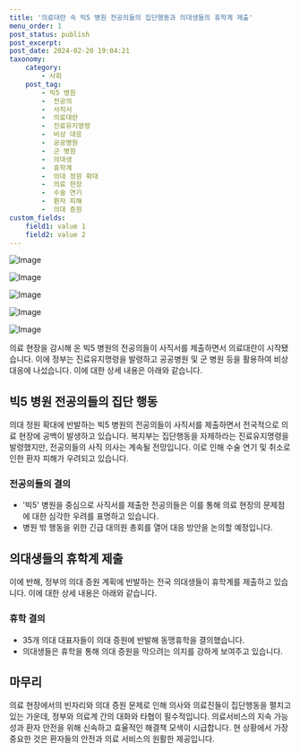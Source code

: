 ```yaml
---
title: '의료대란 속 빅5 병원 전공의들의 집단행동과 의대생들의 휴학계 제출'
menu_order: 1
post_status: publish
post_excerpt: 
post_date: 2024-02-20 19:04:21
taxonomy:
    category:
        - 사회
    post_tag:
        - 빅5 병원
        -  전공의
        -  사직서
        -  의료대란
        -  진료유지명령
        -  비상 대응
        -  공공병원
        -  군 병원
        -  의대생
        -  휴학계
        -  의대 정원 확대
        -  의료 현장
        -  수술 연기
        -  환자 피해
        -  의대 증원
custom_fields:
    field1: value 1
    field2: value 2
---
```


![Image](https://imgnews.pstatic.net/image/087/2024/02/20/0001026984_001_20240220100901181.jpg?type=w647)

![Image](https://imgnews.pstatic.net/image/087/2024/02/20/0001026984_002_20240220100901222.jpg?type=w647)

![Image](https://imgnews.pstatic.net/image/087/2024/02/20/0001026984_003_20240220100901277.jpg?type=w647)

![Image](https://imgnews.pstatic.net/image/087/2024/02/20/0001026984_004_20240220100901332.jpg?type=w647)

![Image](https://imgnews.pstatic.net/image/087/2024/02/20/0001026984_005_20240220100901372.jpg?type=w647)

의료 현장을 감시해 온 빅5 병원의 전공의들이 사직서를 제출하면서 의료대란이 시작됐습니다. 이에 정부는 진료유지명령을 발령하고 공공병원 및 군 병원 등을 활용하여 비상 대응에 나섰습니다. 이에 대한 상세 내용은 아래와 같습니다.
## 빅5 병원 전공의들의 집단 행동
의대 정원 확대에 반발하는 빅5 병원의 전공의들이 사직서를 제출하면서 전국적으로 의료 현장에 공백이 발생하고 있습니다. 복지부는 집단행동을 자제하라는 진료유지명령을 발령했지만, 전공의들의 사직 의사는 계속될 전망입니다. 이로 인해 수술 연기 및 취소로 인한 환자 피해가 우려되고 있습니다.
### 전공의들의 결의
- '빅5' 병원을 중심으로 사직서를 제출한 전공의들은 이를 통해 의료 현장의 문제점에 대한 심각한 우려를 표명하고 있습니다.
- 병원 밖 행동을 위한 긴급 대의원 총회를 열어 대응 방안을 논의할 예정입니다.
## 의대생들의 휴학계 제출
이에 반해, 정부의 의대 증원 계획에 반발하는 전국 의대생들이 휴학계를 제출하고 있습니다. 이에 대한 상세 내용은 아래와 같습니다.
### 휴학 결의
- 35개 의대 대표자들이 의대 증원에 반발해 동맹휴학을 결의했습니다.
- 의대생들은 휴학을 통해 의대 증원을 막으려는 의지를 강하게 보여주고 있습니다.
## 마무리
의료 현장에서의 빈자리와 의대 증원 문제로 인해 의사와 의료진들이 집단행동을 펼치고 있는 가운데, 정부와 의료계 간의 대화와 타협이 필수적입니다. 의료서비스의 지속 가능성과 환자 안전을 위해 신속하고 효율적인 해결책 모색이 시급합니다. 현 상황에서 가장 중요한 것은 환자들의 안전과 의료 서비스의 원활한 제공입니다.
